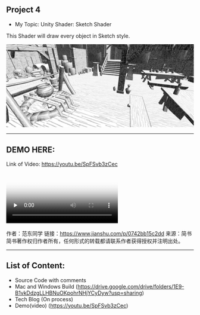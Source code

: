Project 4
-------------------------------------------------------------

- My Topic: Unity Shader: Sketch Shader

This Shader will draw every object in Sketch style.

![](https://github.com/dgm6410/research-project-4-chenlifan250/raw/master/sketchScene.jpg)

-------------------------------------------------------------

DEMO HERE:
-------------------------------------------------------------
Link of Video: https://youtu.be/SpFSvb3zCec
<video id="video" controls="" preload="none" poster="https://github.com/dgm6410/research-project-4-chenlifan250/raw/master/sketchScene.jpg">
<source id="mp4" src="https://youtu.be/SpFSvb3zCec" type="video/mp4">
</video>

作者：范东同学
链接：https://www.jianshu.com/p/0742bb15c2dd
来源：简书
简书著作权归作者所有，任何形式的转载都请联系作者获得授权并注明出处。

-------------------------------------------------------------

List of Content:
-------------------------------------------------------------
- Source Code with comments
- Mac and Windows Build
  (https://drive.google.com/drive/folders/1E9-B1vkDdzgLLHBNuOKpohrNHjYCyDyw?usp=sharing)
- Tech Blog (On process) 
- Demo(video) 
  (https://youtu.be/SpFSvb3zCec) 
